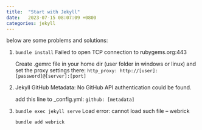 ```yaml
---
title:  "Start with Jekyll"
date:   2023-07-15 08:07:09 +0800
categories: jekyll
---
```


below are some problems and solutions:

1. `bundle install` Failed to open TCP connection to rubygems.org:443

   Create .gemrc file in your home dir (user folder in windows or linux) and set the proxy settings there:
   `http_proxy: http://[user]:[password]@[server]:[port]`

2. Jekyll GitHub Metadata: No GitHub API authentication could be found.
   
   add this line to _config.yml:
   `github: [metadata]`

3. `bundle exec jekyll serve` Load error: cannot load such file – webrick
   
   `bundle add webrick`